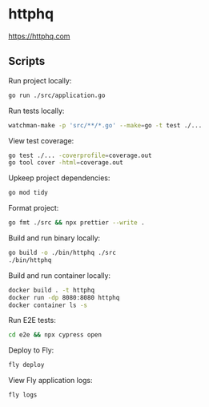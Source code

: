 # httphq

https://httphq.com

## Scripts

Run project locally:

```bash
go run ./src/application.go
```

Run tests locally:

```bash
watchman-make -p 'src/**/*.go' --make=go -t test ./...
```

View test coverage:

```bash
go test ./... -coverprofile=coverage.out
go tool cover -html=coverage.out
```

Upkeep project dependencies:

```bash
go mod tidy
```

Format project:

```bash
go fmt ./src && npx prettier --write .
```

Build and run binary locally:

```bash
go build -o ./bin/httphq ./src
./bin/httphq
```

Build and run container locally:

```bash
docker build . -t httphq
docker run -dp 8080:8080 httphq
docker container ls -s
```

Run E2E tests:

```bash
cd e2e && npx cypress open
```

Deploy to Fly:

```bash
fly deploy
```

View Fly application logs:

```bash
fly logs
```
